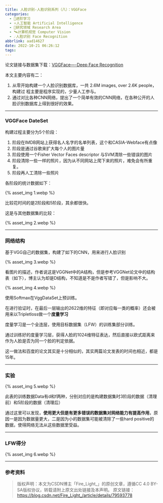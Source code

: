 ```yaml
---
title: 人脸识别-人脸识别系列（八）：VGGFace
categories:
  - 🌙进阶学习
  - ⭐人工智能 Artificial Intelligence
  - 💫研究领域 Research Area
  - 🛰️计算机视觉 Computer Vision
  - ☄️人脸识别 Face Recognition
abbrlink: aad14627
date: 2022-10-21 06:26:12
tags:
---
```


论文链接与数据集下载：[VGGFace—-Deep Face Recognition](http://www.robots.ox.ac.uk/~vgg/software/vgg_face/)

本文主要内容有二：
1. 从零开始构建一个人脸识别数据库，一共 2.6M images, over 2.6K people，构建过 程主要是程序实现的，少量人工参与。
2. 通过对比各种CNN网络，提出了一个简单有效的CNN网络，在各种公开的人脸识别数据库上得到很好的效果。

<!--more-->

***

### VGGFace DateSet

构建过程主要分为5个阶段：
1. 阶段在IMDB网站上获得名人名字的名单列表，这个和CASIA-Webface有点像
2. 阶段是通过谷歌来扩大每个人的图片量
3. 阶段使用一个Fisher Vector Faces descriptor 与SVM清除一些错误的图片
4. 阶段清除一些一样的照片，因为从不同网站上爬下来的照片，难免会有所重复。
5. 阶段再人工清除一些照片

各阶段的统计数据如下：

{% asset_img 1.webp %}

比较花时间的是2阶段和5阶段，其余都很快。

这是与其他数据集的比较：

{% asset_img 2.webp %}

***

### 网络结构

基于VGG自己的数据集，构建了如下的CNN，用来进行人脸识别

{% asset_img 3.webp %}

看图片的描述，作者说这是VGGNet中的A结构，但是参考VGGNet论文中的结构表（如下），博主认为却是D结构，不知道是不是作者写错了，但是影响不大。

{% asset_img 4.webp %}

使用Softmax在VggDataSet上预训练。

在进行验证时，在最后一层输出的2622维的特征（即对应每一类的概率）还会被用来以Tripletloss做一个**度量学习**

度量学习是一个全连层，使用目标数据集（LFW）的训练集部分训练。

通过训练好的度量学习层，获得人脸的1024维特征表达，然后直接以欧式距离来作为人脸是否为同一个脸的判定依据。

这一做法和百度的论文其实是十分相似的，其实两篇论文发表的时间也相近，都是15年。

***

### 实验

{% asset_img 5.webp %}

此表的训练数据Data有d和f两种，分别对应的是构建数据集时3阶段的数据（清理前）和5阶段的数据（清理后）

通过这里可以发现，**使用更大但是有更多错误的数据集对网络能力有提高作用**，原因一是因为数据量更大，二是因为小的数据集可能被清除了一些hard positive的数据，使得网络无法从这些数据里受益。

***

### LFW得分

{% asset_img 6.webp %}

***

### 参考资料

> 版权声明：本文为CSDN博主「Fire_Light_」的原创文章，遵循CC 4.0 BY-SA版权协议，转载请附上原文出处链接及本声明。
> 原文链接：https://blog.csdn.net/Fire_Light_/article/details/79593778
